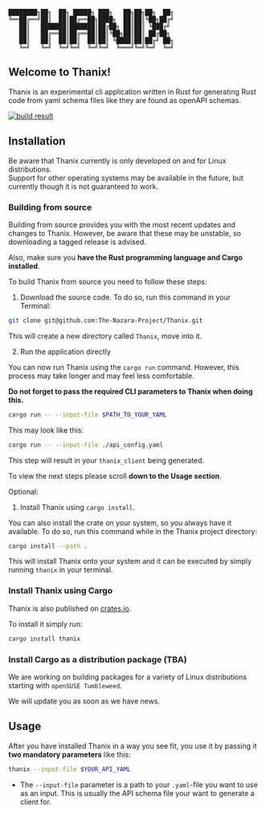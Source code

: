 ```
████████╗██╗  ██╗ █████╗ ███╗   ██╗██╗██╗  ██╗
╚══██╔══╝██║  ██║██╔══██╗████╗  ██║██║╚██╗██╔╝
   ██║   ███████║███████║██╔██╗ ██║██║ ╚███╔╝
   ██║   ██╔══██║██╔══██║██║╚██╗██║██║ ██╔██╗
   ██║   ██║  ██║██║  ██║██║ ╚████║██║██╔╝ ██╗
   ╚═╝   ╚═╝  ╚═╝╚═╝  ╚═╝╚═╝  ╚═══╝╚═╝╚═╝  ╚═╝

```

## Welcome to Thanix!

Thanix is an experimental cli application written in Rust for generating Rust code from yaml schema files like they are
found as openAPI schemas.

[![build result](https://build.opensuse.org/projects/home:ByteOtter:nazara-project/packages/thanix/badge.svg?type=default)](https://build.opensuse.org/package/show/home:ByteOtter:nazara-project/thanix)

## Installation

Be aware that Thanix currently is only developed on and for Linux distributions.<br>
Support for other operating systems may be available in the future, but currently though it is not guaranteed to work.

### Building from source

Building from source provides you with the most recent updates and changes to Thanix. However, be aware that these
may be unstable, so downloading a tagged release is advised.

Also, make sure you **have the Rust programming language and Cargo installed**.

To build Thanix from source you need to follow these steps:

1. Download the source code. To do so, run this command in your Terminal:

```bash
git clone git@github.com:The-Nazara-Project/Thanix.git
```

This will create a new directory called `Thanix`, move into it.

2. Run the application directly

You can now run Thanix using the `cargo run` command. However, this process may take longer and may feel less
comfortable.

**Do not forget to pass the required CLI parameters to Thanix when doing this.**

```bash
cargo run -- --input-file $PATH_TO_YOUR_YAML
```

This may look like this:

```bash
cargo run -- --input-file ./api_config.yaml
```

This step will result in your `thanix_client` being generated.

To view the next steps please scroll **down to the Usage section**.

Optional:

1. Install Thanix using `cargo install`.

You can also install the crate on your system, so you always have it available.
To do so, run this command while in the Thanix project directory:

```bash
cargo install --path .
```

This will install Thanix onto your system and it can be executed by simply running `thanix` in your terminal.

### Install Thanix using Cargo

Thanix is also published on [crates.io](https://crates.io).

To install it simply run:

```bash
cargo install thanix
```

### Install Cargo as a distribution package (TBA)

We are working on building packages for a variety of Linux distributions starting with `openSUSE Tumbleweed`.

We will update you as soon as we have news.

## Usage

After you have installed Thanix in a way you see fit, you use it by passing it **two mandatory parameters** like this:

```bash
thanix --input-file $YOUR_API_YAML
```

- The `--input-file` parameter is a path to your `.yaml`-file you want to use as an input. This is usually the API
  schema file your want to generate a client for.
